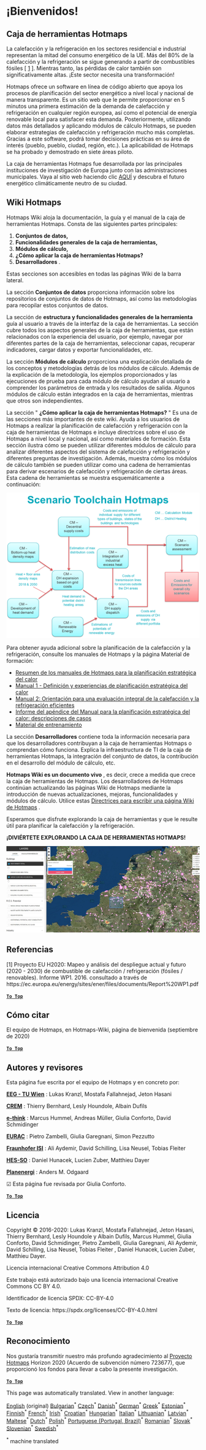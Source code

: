 <h1><a class="anchor" id="welcome!" href="#welcome!"><i class="fa fa-link"></i></a>¡Bienvenidos!</h1><h2><a class="anchor" id="hotmaps-toolbox" href="#hotmaps-toolbox"><i class="fa fa-link"></i></a> Caja de herramientas Hotmaps</h2><p> La calefacción y la refrigeración en los sectores residencial e industrial representan la mitad del consumo energético de la UE. Más del 80% de la calefacción y la refrigeración se sigue generando a partir de combustibles fósiles [ <a href="#references">1</a> ]. Mientras tanto, las pérdidas de calor también son significativamente altas. ¡Este sector necesita una transformación!</p><p> Hotmaps ofrece un software en línea de código abierto que apoya los procesos de planificación del sector energético a nivel local y nacional de manera transparente. Es un sitio web que le permite proporcionar en 5 minutos una primera estimación de la demanda de calefacción y refrigeración en cualquier región europea, así como el potencial de energía renovable local para satisfacer esta demanda. Posteriormente, utilizando datos más detallados y aplicando módulos de cálculo Hotmaps, se pueden elaborar estrategias de calefacción y refrigeración mucho más completas. Gracias a este software, podrá tomar decisiones prácticas en su área de interés (pueblo, pueblo, ciudad, región, etc.). La aplicabilidad de Hotmaps se ha probado y demostrado en siete áreas piloto.</p><p> La caja de herramientas Hotmaps fue desarrollada por las principales instituciones de investigación de Europa junto con las administraciones municipales. Vaya al sitio web haciendo clic <a href="https://www.hotmaps.eu/map">AQUÍ</a> y descubra el futuro energético climáticamente neutro de su ciudad.</p><h2><a class="anchor" id="hotmaps-wiki" href="#hotmaps-wiki"><i class="fa fa-link"></i></a> Wiki Hotmaps</h2><p> Hotmaps Wiki aloja la documentación, la guía y el manual de la caja de herramientas Hotmaps. Consta de las siguientes partes principales:</p><ol><li> <strong>Conjuntos de datos,</strong></li><li> <strong>Funcionalidades generales de la caja de herramientas,</strong></li><li> <strong>Módulos de cálculo,</strong></li><li> <strong>¿Cómo aplicar la caja de herramientas Hotmaps?</strong></li><li> <strong>Desarrolladores</strong> .</li></ol><p> Estas secciones son accesibles en todas las páginas Wiki de la barra lateral.</p><p> La sección <strong>Conjuntos de datos</strong> proporciona información sobre los repositorios de conjuntos de datos de Hotmaps, así como las metodologías para recopilar estos conjuntos de datos.</p><p> La sección de <strong>estructura y funcionalidades generales de la herramienta</strong> guía al usuario a través de la interfaz de la caja de herramientas. La sección cubre todos los aspectos generales de la caja de herramientas, que están relacionados con la experiencia del usuario, por ejemplo, navegar por diferentes partes de la caja de herramientas, seleccionar capas, recuperar indicadores, cargar datos y exportar funcionalidades, etc.</p><p> La sección <strong>Módulos de cálculo</strong> proporciona una explicación detallada de los conceptos y metodologías detrás de los módulos de cálculo. Además de la explicación de la metodología, los ejemplos proporcionados y las ejecuciones de prueba para cada módulo de cálculo ayudan al usuario a comprender los parámetros de entrada y los resultados de salida. Algunos módulos de cálculo están integrados en la caja de herramientas, mientras que otros son independientes.</p><p> La sección &quot; <strong>¿Cómo aplicar la caja de herramientas Hotmaps?</strong> &quot; Es una de las secciones más importantes de este wiki. Ayuda a los usuarios de Hotmaps a realizar la planificación de calefacción y refrigeración con la caja de herramientas de Hotmaps e incluye directrices sobre el uso de Hotmaps a nivel local y nacional, así como materiales de formación. Esta sección ilustra cómo se pueden utilizar diferentes módulos de cálculo para analizar diferentes aspectos del sistema de calefacción y refrigeración y diferentes preguntas de investigación. Además, muestra cómo los módulos de cálculo también se pueden utilizar como una cadena de herramientas para derivar escenarios de calefacción y refrigeración de ciertas áreas. Esta cadena de herramientas se muestra esquemáticamente a continuación:</p><p align="center"><img alt="dibujo" src="../images/Hotmaps_toolchain_2019-05-09.png" width="550"/></p><p> Para obtener ayuda adicional sobre la planificación de la calefacción y la refrigeración, consulte los manuales de Hotmaps y la página Material de formación:</p><ul><li> <a href="https://www.hotmaps-project.eu/wp-content/uploads/2019/04/Summary-Hotmaps-Handbook.pdf">Resumen de los manuales de Hotmaps para la planificación estratégica del calor</a></li><li> <a href="https://vbn.aau.dk/da/publications/definition-amp-experiences-of-strategic-heat-planning">Manual 1 - Definición y experiencias de planificación estratégica del calor</a></li><li> <a href="https://vbn.aau.dk/da/publications/guidance-for-the-comprehensive-assessment-of-efficient-heating-an">Manual 2: Orientación para una evaluación integral de la calefacción y la refrigeración eficientes</a></li><li> <a href="https://vbn.aau.dk/da/publications/appendix-report-to-the-hotmaps-handbook-for-strategic-heat-planni">Informe del apéndice del Manual para la planificación estratégica del calor: descripciones de casos</a></li><li> <a href="https://wiki.hotmaps.hevs.ch/Training-Material">Material de entrenamiento</a></li></ul><p> La sección <strong>Desarrolladores</strong> contiene toda la información necesaria para que los desarrolladores contribuyan a la caja de herramientas Hotmaps o comprendan cómo funciona. Explica la infraestructura de TI de la caja de herramientas Hotmaps, la integración del conjunto de datos, la contribución en el desarrollo del módulo de cálculo, etc.</p><p> <strong>Hotmaps Wiki es un documento vivo</strong> , es decir, crece a medida que crece la caja de herramientas de Hotmaps. Los desarrolladores de Hotmaps continúan actualizando las páginas Wiki de Hotmaps mediante la introducción de nuevas actualizaciones, mejoras, funcionalidades y módulos de cálculo. Utilice estas <a href="Guidelines-for-writing-a-Hotmaps-Wiki-page">Directrices para escribir una página Wiki de Hotmaps</a> .</p><p> Esperamos que disfrute explorando la caja de herramientas y que le resulte útil para planificar la calefacción y la refrigeración.</p><p> <strong>¡DIVIÉRTETE EXPLORANDO LA CAJA DE HERRAMIENTAS HOTMAPS!</strong></p><img alt="" src="../images/Hotmaps_test.JPG"/><h2><a class="anchor" id="references" href="#references"><i class="fa fa-link"></i></a> Referencias</h2><p> [1] Proyecto EU H2020: Mapeo y análisis del despliegue actual y futuro (2020 - 2030) de combustible de calefacción / refrigeración (fósiles / renovables). Informe WP1. 2016. consultado a través de https://ec.europa.eu/energy/sites/ener/files/documents/Report%20WP1.pdf</p><p><ins> <code><strong><a href="#hotmaps-toolbox">To Top</a></strong></code></ins></p><h2><a class="anchor" id="how-to-cite" href="#how-to-cite"><i class="fa fa-link"></i></a> Cómo citar</h2><p> El equipo de Hotmaps, en Hotmaps-Wiki, página de bienvenida (septiembre de 2020)</p><p><ins> <code><strong><a href="#hotmaps-toolbox">To Top</a></strong></code></ins></p><h2><a class="anchor" id="authors-and-reviewers" href="#authors-and-reviewers"><i class="fa fa-link"></i></a> Autores y revisores</h2><p> Esta página fue escrita por el equipo de Hotmaps y en concreto por:</p><p> <strong><a href="https://eeg.tuwien.ac.at/">EEG - TU Wien</a></strong> : Lukas Kranzl, Mostafa Fallahnejad, Jeton Hasani</p><p> <strong><a href="https://www.crem.ch/">CREM</a></strong> : Thierry Bernhard, Lesly Houndole, Albain Dufils</p><p> <strong><a href="https://e-think.ac.at">e-think</a></strong> : Marcus Hummel, Andreas Müller, Giulia Conforto, David Schmidinger</p><p> <strong><a href="http://www.eurac.edu">EURAC</a></strong> : Pietro Zambelli, Giulia Garegnani, Simon Pezzutto</p><p> <strong><a href="https://isi.fraunhofer.de/">Fraunhofer ISI</a></strong> : Ali Aydemir, David Schilling, Lisa Neusel, Tobias Fleiter</p><p> <strong><a href="https://www.hevs.ch">HES-SO</a></strong> : Daniel Hunacek, Lucien Zuber, Matthieu Dayer</p><p> <strong><a href="https://planenergi.dk/">Planenergi</a></strong> : Anders M. Odgaard</p><p> ☑ Esta página fue revisada por Giulia Conforto.</p><p> <a href="#table-of-contents"><strong><code>To Top</code></strong></a></p><h2><a class="anchor" id="license" href="#license"><i class="fa fa-link"></i></a> Licencia</h2><p> Copyright © 2016-2020: Lukas Kranzl, Mostafa Fallahnejad, Jeton Hasani, Thierry Bernhard, Lesly Houndole y Albain Dufils, Marcus Hummel, Giulia Conforto, David Schmidinger, Pietro Zambelli, Giulia Garegnani, Ali Aydemir, David Schilling, Lisa Neusel, Tobias Fleiter , Daniel Hunacek, Lucien Zuber, Matthieu Dayer.</p><p> Licencia internacional Creative Commons Attribution 4.0</p><p> Este trabajo está autorizado bajo una licencia internacional Creative Commons CC BY 4.0.</p><p> Identificador de licencia SPDX: CC-BY-4.0</p><p> Texto de licencia: https://spdx.org/licenses/CC-BY-4.0.html</p><p><ins> <code><strong><a href="#hotmaps-toolbox">To Top</a></strong></code></ins></p><h2><a class="anchor" id="acknowledgement" href="#acknowledgement"><i class="fa fa-link"></i></a> Reconocimiento</h2><p> Nos gustaría transmitir nuestro más profundo agradecimiento al <a href="https://www.hotmaps-project.eu">Proyecto Hotmaps</a> Horizon 2020 (Acuerdo de subvención número 723677), que proporcionó los fondos para llevar a cabo la presente investigación.</p><p><ins> <code><strong><a href="#hotmaps-toolbox">To Top</a></strong></code></ins></p>
<!--- THIS IS A SUPER UNIQUE IDENTIFIER -->

This page was automatically translated. View in another language:

[English](../en/Home) (original) [Bulgarian](../bg/Home)<sup>\*</sup> [Czech](../cs/Home)<sup>\*</sup> [Danish](../da/Home)<sup>\*</sup> [German](../de/Home)<sup>\*</sup> [Greek](../el/Home)<sup>\*</sup>  [Estonian](../et/Home)<sup>\*</sup> [Finnish](../fi/Home)<sup>\*</sup> [French](../fr/Home)<sup>\*</sup> [Irish](../ga/Home)<sup>\*</sup> [Croatian](../hr/Home)<sup>\*</sup> [Hungarian](../hu/Home)<sup>\*</sup> [Italian](../it/Home)<sup>\*</sup> [Lithuanian](../lt/Home)<sup>\*</sup> [Latvian](../lv/Home)<sup>\*</sup> [Maltese](../mt/Home)<sup>\*</sup> [Dutch](../nl/Home)<sup>\*</sup> [Polish](../pl/Home)<sup>\*</sup> [Portuguese (Portugal, Brazil)](../pt/Home)<sup>\*</sup> [Romanian](../ro/Home)<sup>\*</sup> [Slovak](../sk/Home)<sup>\*</sup> [Slovenian](../sl/Home)<sup>\*</sup> [Swedish](../sv/Home)<sup>\*</sup> 

<sup>\*</sup> machine translated
